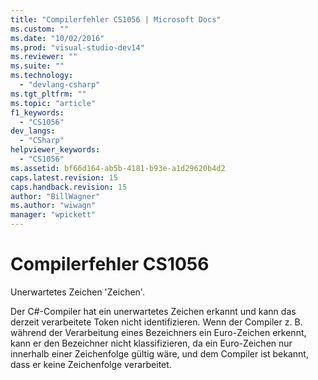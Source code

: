 ```yaml
---
title: "Compilerfehler CS1056 | Microsoft Docs"
ms.custom: ""
ms.date: "10/02/2016"
ms.prod: "visual-studio-dev14"
ms.reviewer: ""
ms.suite: ""
ms.technology: 
  - "devlang-csharp"
ms.tgt_pltfrm: ""
ms.topic: "article"
f1_keywords: 
  - "CS1056"
dev_langs: 
  - "CSharp"
helpviewer_keywords: 
  - "CS1056"
ms.assetid: bf66d164-ab5b-4181-b93e-a1d29620b4d2
caps.latest.revision: 15
caps.handback.revision: 15
author: "BillWagner"
ms.author: "wiwagn"
manager: "wpickett"
---
```

# Compilerfehler CS1056
Unerwartetes Zeichen 'Zeichen'.  
  
 Der C\#\-Compiler hat ein unerwartetes Zeichen erkannt und kann das derzeit verarbeitete Token nicht identifizieren. Wenn der Compiler z. B. während der Verarbeitung eines Bezeichners ein Euro\-Zeichen erkennt, kann er den Bezeichner nicht klassifizieren, da ein Euro\-Zeichen nur innerhalb einer Zeichenfolge gültig wäre, und dem Compiler ist bekannt, dass er keine Zeichenfolge verarbeitet.
